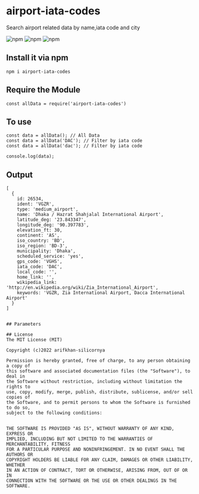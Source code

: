 # airport-iata-codes

Search airport related data by name,iata code and city 


![npm](https://img.shields.io/npm/v/airport-iata-codes)
![npm](https://img.shields.io/npm/l/airport-iata-codes?color=002350)
![npm](https://img.shields.io/bundlephobia/minzip/airport-iata-codes/1.0.1)




## Install it via npm

```shell
npm i airport-iata-codes
```

## Require the Module

```shell
const allData = require('airport-iata-codes')
```

## To use

```shell
const data = allData(); // All Data
const data = allData('DAC'); // Filter by iata code
const data = allData('dac'); // Filter by iata code

console.log(data);

```

## Output

```shell
[
  {
    id: 26534,
    ident: 'VGZR',
    type: 'medium_airport',
    name: 'Dhaka / Hazrat Shahjalal International Airport',
    latitude_deg: '23.843347',
    longitude_deg: '90.397783',
    elevation_ft: 30,
    continent: 'AS',
    iso_country: 'BD',
    iso_region: 'BD-3',
    municipality: 'Dhaka',
    scheduled_service: 'yes',
    gps_code: 'VGHS',
    iata_code: 'DAC',
    local_code: '',
    home_link: '',
    wikipedia_link: 'http://en.wikipedia.org/wiki/Zia_International_Airport',
    keywords: 'VGZR, Zia International Airport, Dacca International Airport'
  }
]


## Parameters 

## License
The MIT License (MIT)

Copyright (c)2022 arifkhan-silicornya

Permission is hereby granted, free of charge, to any person obtaining a copy of
this software and associated documentation files (the "Software"), to deal in
the Software without restriction, including without limitation the rights to
use, copy, modify, merge, publish, distribute, sublicense, and/or sell copies of
the Software, and to permit persons to whom the Software is furnished to do so,
subject to the following conditions:


THE SOFTWARE IS PROVIDED "AS IS", WITHOUT WARRANTY OF ANY KIND, EXPRESS OR
IMPLIED, INCLUDING BUT NOT LIMITED TO THE WARRANTIES OF MERCHANTABILITY, FITNESS
FOR A PARTICULAR PURPOSE AND NONINFRINGEMENT. IN NO EVENT SHALL THE AUTHORS OR
COPYRIGHT HOLDERS BE LIABLE FOR ANY CLAIM, DAMAGES OR OTHER LIABILITY, WHETHER
IN AN ACTION OF CONTRACT, TORT OR OTHERWISE, ARISING FROM, OUT OF OR IN
CONNECTION WITH THE SOFTWARE OR THE USE OR OTHER DEALINGS IN THE SOFTWARE.